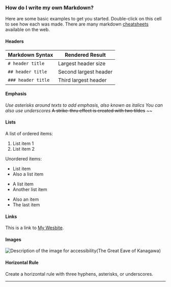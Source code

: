 ### How do I write my own Markdown?
Here are some basic examples to get you started. Double-click on this cell to see how each was made. There are many markdown [cheatsheets](https://www.markdownguide.org/basic-syntax) available on the web.

#### Headers

|Markdown Syntax|Rendered Result|
|---|---|
|`# header title`| Largest header size |
|`## header title`| Second largest header |
|`### header title`| Third largest header |

#### Emphasis

*Use asterisks around texts to add emphasis, also known as italics*
_You can also use underscores_
~~A strike-thru effect is created with two tildes~~ ~~

#### Lists

A list of ordered items:
1. List item 1
2. List item 2

Unordered items:
* List item
* Also a list item

+ A list item
+ Another list item

- Also an item
- The last item

#### Links

This is a link to [My Wesbite](http://rdavidbeales.com). 

#### Images

![Description of the image for accessibility(The Great Eave of Kanagawa)](https://en.wikipedia.org/wiki/The_Great_Wave_off_Kanagawa#/media/File:Tsunami_by_hokusai_19th_century.jpg)

#### Horizontal Rule

Create a horizontal rule with three hyphens, asterisks, or underscores.
____
